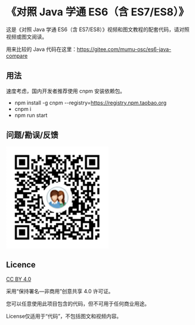 # 《对照 Java 学通 ES6（含 ES7/ES8）》

<div align="left">
这是《对照 Java 学通 ES6（含 ES7/ES8）》视频和图文教程的配套代码，请对照视频或图文阅读。
</div>

用来比较的 Java 代码在这里：https://gitee.com/mumu-osc/es6-java-compare

## 用法

速度考虑，国内开发者推荐使用 cnpm 安装依赖包。

-   npm install -g cnpm --registry=https://registry.npm.taobao.org
-   cnpm i
-   npm run start

## 问题/勘误/反馈

<img src="./src/assets/imgs/es6.png" width="280">

## Licence

<a href="https://creativecommons.org/licenses/by/4.0/">CC BY 4.0</a>

采用“保持署名—非商用”创意共享 4.0 许可证。

您可以任意使用此项目包含的代码，但不可用于任何商业用途。

License仅适用于“代码”，不包括图文和视频内容。
